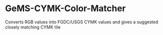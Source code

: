 # GeMS-CYMK-Color-Matcher
Converts RGB values into FGDC/USGS CYMK values and gives a suggested closely matching CYMK tile

